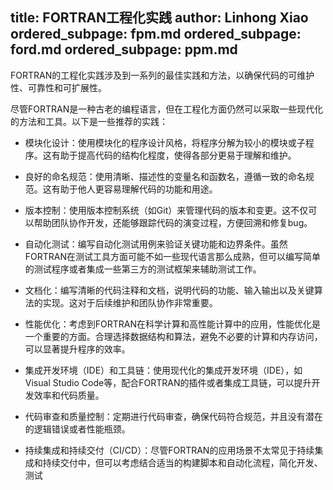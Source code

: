 title: FORTRAN工程化实践
author: Linhong Xiao
ordered_subpage: fpm.md
ordered_subpage: ford.md
ordered_subpage: ppm.md
---

FORTRAN的工程化实践涉及到一系列的最佳实践和方法，以确保代码的可维护性、可靠性和可扩展性。

尽管FORTRAN是一种古老的编程语言，但在工程化方面仍然可以采取一些现代化的方法和工具。以下是一些推荐的实践：

- 模块化设计：使用模块化的程序设计风格，将程序分解为较小的模块或子程序。这有助于提高代码的结构化程度，使得各部分更易于理解和维护。

- 良好的命名规范：使用清晰、描述性的变量名和函数名，遵循一致的命名规范。这有助于他人更容易理解代码的功能和用途。

- 版本控制：使用版本控制系统（如Git）来管理代码的版本和变更。这不仅可以帮助团队协作开发，还能够跟踪代码的演变过程，方便回溯和修复bug。

- 自动化测试：编写自动化测试用例来验证关键功能和边界条件。虽然FORTRAN在测试工具方面可能不如一些现代语言那么成熟，但可以编写简单的测试程序或者集成一些第三方的测试框架来辅助测试工作。

- 文档化：编写清晰的代码注释和文档，说明代码的功能、输入输出以及关键算法的实现。这对于后续维护和团队协作非常重要。

- 性能优化：考虑到FORTRAN在科学计算和高性能计算中的应用，性能优化是一个重要的方面。合理选择数据结构和算法，避免不必要的计算和内存访问，可以显著提升程序的效率。

- 集成开发环境（IDE）和工具链：使用现代化的集成开发环境（IDE），如Visual Studio Code等，配合FORTRAN的插件或者集成工具链，可以提升开发效率和代码质量。

- 代码审查和质量控制：定期进行代码审查，确保代码符合规范，并且没有潜在的逻辑错误或者性能瓶颈。

- 持续集成和持续交付（CI/CD）：尽管FORTRAN的应用场景不太常见于持续集成和持续交付中，但可以考虑结合适当的构建脚本和自动化流程，简化开发、测试
